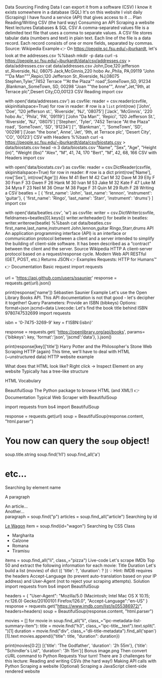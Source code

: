 Data Sourcing
Finding Data
I can export it from a software (CSV)
I know it exists somewhere in a database (SQL)
It's on this website I visit daily (Scraping)
I have found a service (API) that gives access to it
...
Plan
Reading/Writing CSV (the hard way)
Consuming an API
Scraping a website
Next lectures
Databases & SQL
CSV
A comma-separated values file is a delimited text file that uses a comma to separate values. A CSV file stores tabular data (numbers and text) in plain text. Each line of the file is a data record. Each record consists of one or more fields, separated by commas.
Source: Wikipedia
Example
👉 On https://people.sc.fsu.edu/~jburkardt, let's look at the addresses.csv
%%bash
mkdir -p data
curl -s https://people.sc.fsu.edu/~jburkardt/data/csv/addresses.csv > data/addresses.csv
cat data/addresses.csv
John,Doe,120 jefferson st.,Riverside, NJ, 08075
Jack,McGinnis,220 hobo Av.,Phila, PA,09119
"John ""Da Man""",Repici,120 Jefferson St.,Riverside, NJ,08075
Stephen,Tyler,"7452 Terrace ""At the Plaza"" road",SomeTown,SD, 91234
,Blankman,,SomeTown, SD, 00298
"Joan ""the bone"", Anne",Jet,"9th, at Terrace plc",Desert City,CO,00123
CSV Reading
import csv

with open('data/addresses.csv') as csvfile:
    reader = csv.reader(csvfile, skipinitialspace=True)
    for row in reader:
        # row is a `list`
        print(row)
['John', 'Doe', '120 jefferson st.', 'Riverside', 'NJ', '08075']
['Jack', 'McGinnis', '220 hobo Av.', 'Phila', 'PA', '09119']
['John "Da Man"', 'Repici', '120 Jefferson St.', 'Riverside', 'NJ', '08075']
['Stephen', 'Tyler', '7452 Terrace "At the Plaza" road', 'SomeTown', 'SD', '91234']
['', 'Blankman', '', 'SomeTown', 'SD', '00298']
['Joan "the bone", Anne', 'Jet', '9th, at Terrace plc', 'Desert City', 'CO', '00123']
CSV with Headers
%%bash
curl -s https://people.sc.fsu.edu/~jburkardt/data/csv/biostats.csv > data/biostats.csv
head -n 3 data/biostats.csv
"Name",     "Sex", "Age", "Height (in)", "Weight (lbs)"
"Alex",       "M",   41,       74,      170
"Bert",       "M",   42,       68,      166
CSV with Headers
import csv

with open('data/biostats.csv') as csvfile:
    reader = csv.DictReader(csvfile, skipinitialspace=True)
    for row in reader:
         # row is a dict
        print(row['Name'], row['Sex'], int(row['Age']))
Alex M 41
Bert M 42
Carl M 32
Dave M 39
Elly F 30
Fran F 33
Gwen F 26
Hank M 30
Ivan M 53
Jake M 32
Kate F 47
Luke M 34
Myra F 23
Neil M 36
Omar M 38
Page F 31
Quin M 29
Ruth F 28
Writing a CSV
beatles = [
    { 'first_name': 'John', 'last_name': 'lennon', 'instrument': 'guitar'},
    { 'first_name': 'Ringo', 'last_name': 'Starr', 'instrument': 'drums'}
]
import csv

with open('data/beatles.csv', 'w') as csvfile:
    writer = csv.DictWriter(csvfile, fieldnames=beatles[0].keys())
    writer.writeheader()
    for beatle in beatles:
          writer.writerow(beatle)
%%bash
cat data/beatles.csv
first_name,last_name,instrument
John,lennon,guitar
Ringo,Starr,drums
API
An application programming interface (API) is an interface or communication protocol between a client and a server intended to simplify the building of client-side software. It has been described as a “contract” between the client and the server.
Source Wikipedia
HTTP
A client-server protocol based on a request/response cycle.
Modern Web API
RESTful (GET, POST, etc.)
Returns JSON
👉 Examples
Requests: HTTP for Humans™
👉 Documentation
Basic request
import requests

url = 'https://api.github.com/users/ssaunier'
response = requests.get(url).json()

print(response['name'])
Sébastien Saunier
Example
Let's use the Open Library Books API.
This API documentation is not that good - let's decipher it together!
Query Parameters:
Provide an ISBN (bibkeys)
Options:
format=json
jscmd=data
Livecode: Let's find the book title behind ISBN 9780747532699
import requests

isbn = '0-7475-3269-9'
key = f'ISBN:{isbn}'

response = requests.get(
    'https://openlibrary.org/api/books',
    params={'bibkeys': key, 'format':'json', 'jscmd':'data'},
).json()

print(response[key]['title'])
Harry Potter and the Philosopher's Stone
Web Scraping
HTTP (again)
This time, we'll have to deal with HTML (~unstructured data)
HTTP website example

What does that HTML look like?
Right click -> Inspect Element on any website
Typically has a tree-like structure

HTML Vocabulary

BeautifulSoup
The Python package to browse HTML (and XML!)
👉 Documentation
Typical Web Scraper with BeautifulSoup

import requests
from bs4 import BeautifulSoup

response = requests.get(url)
soup = BeautifulSoup(response.content, "html.parser")

# You now can query the `soup` object!
soup.title.string
soup.find('h1')
soup.find_all('a')
# etc...
Searching by element name

<p>A paragraph</p>

<article>An article...</article>
<article>Another...</article>
paragraph = soup.find("p")
articles = soup.find_all("article")
Searching by id

<a href="https://www.lewagon.com" id="wagon">Le Wagon</a>
item = soup.find(id="wagon")
Searching by CSS Class

<ul>
  <li class="pizza">Margharita</li>
  <li class="pizza">Calzone</li>
  <li class="pizza">Romana</li>
  <li class="dessert">Tiramisu</li>
</ul>
items = soup.find_all("li", class_="pizza")
Live-code
Let's scrape IMDb Top 50 and extract the following information for each movie:
Title
Duration
Let's build a list (movies) of dict ({ 'title': ?, 'duration': ? })
💡 Hint: IMDB requires the headers Accept-Language (to prevent auto-translation based on your IP address) and User-Agent (not to reject your scraping attempts).
Solution
import requests
from bs4 import BeautifulSoup

headers = {
    "User-Agent": "Mozilla/5.0 (Macintosh; Intel Mac OS X 10.15; rv:126.0) Gecko/20100101 Firefox/126.0",
    "Accept-Language":"en-US"
}
response = requests.get("https://www.imdb.com/list/ls055386972/", headers=headers)
soup = BeautifulSoup(response.content, "html.parser")

movies = []
for movie in soup.find_all("li", class_="ipc-metadata-list-summary-item"):
    title = movie.find("h3", class_="ipc-title__text").text.split(". ")[1]
    duration = movie.find("div", class_="dli-title-metadata").find_all('span')[1].text
    movies.append({"title": title, "duration": duration})

print(movies[0:2])
[{'title': 'The Godfather', 'duration': '2h 55m'}, {'title': "Schindler's List", 'duration': '3h 15m'}]
Bonus
image.png
Then convert cURL command to Python Requests
Your turn!
There are 3 challenges for this lecture:
Reading and writing CSVs (the hard way!)
Making API calls with Python
Scraping a website
(Optional) Scraping a JavaScript client-side rendered website
